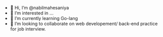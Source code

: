 - 👋 Hi, I’m @nabilmahesaniya
- 👀 I’m interested in ...
- 🌱 I’m currently learning Go-lang
- 💞️ I’m looking to collaborate on web developement/ back-end practice for job interview.

<!---
nabilmahesaniya/nabilmahesaniya is a ✨ special ✨ repository because its `README.md` (this file) appears on your GitHub profile.
You can click the Preview link to take a look at your changes.
--->
